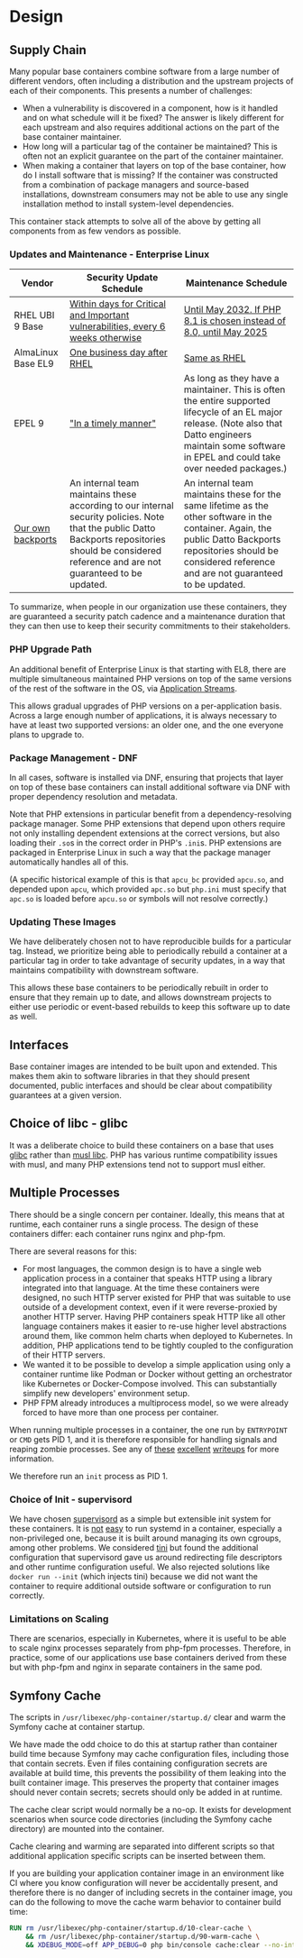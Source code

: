 # Design

## Supply Chain

Many popular base containers combine software from a large number of different vendors, often including a distribution and the upstream projects of each of their components. This presents a number of challenges:

* When a vulnerability is discovered in a component, how is it handled and on what schedule will it be fixed? The answer is likely different for each upstream and also requires additional actions on the part of the base container maintainer.
* How long will a particular tag of the container be maintained? This is often not an explicit guarantee on the part of the container maintainer.
* When making a container that layers on top of the base container, how do I install software that is missing? If the container was constructed from a combination of package managers and source-based installations, downstream consumers may not be able to use any single installation method to install system-level dependencies.

This container stack attempts to solve all of the above by getting all components from as few vendors as possible.

### Updates and Maintenance - Enterprise Linux

| Vendor | Security Update Schedule | Maintenance Schedule |
| - | - | - |
| RHEL UBI 9 Base | [Within days for Critical and Important vulnerabilities, every 6 weeks otherwise](https://access.redhat.com/articles/2208321) | [Until May 2032. If PHP 8.1 is chosen instead of 8.0, until May 2025](https://access.redhat.com/support/policy/updates/rhel-app-streams-life-cycle) |
| AlmaLinux Base EL9 | [One business day after RHEL](https://wiki.almalinux.org/Comparison.html) | [Same as RHEL](https://wiki.almalinux.org/Comparison.html) |
| EPEL 9 | ["In a timely manner"](https://fedoraproject.org/wiki/Category:Security_Team#Security_Response_2) | As long as they have a maintainer. This is often the entire supported lifecycle of an EL major release. (Note also that Datto engineers maintain some software in EPEL and could take over needed packages.) |
| [Our own backports](https://build.opensuse.org/project/subprojects/isv:Datto:Backports) | An internal team maintains these according to our internal security policies. Note that the public Datto Backports repositories should be considered reference and are not guaranteed to be updated. | An internal team maintains these for the same lifetime as the other software in the container. Again, the public Datto Backports repositories should be considered reference and are not guaranteed to be updated. |

To summarize, when people in our organization use these containers, they are guaranteed a security patch cadence and a maintenance duration that they can then use to keep their security commitments to their stakeholders.

### PHP Upgrade Path

An additional benefit of Enterprise Linux is that starting with EL8, there are multiple simultaneous maintained PHP versions on top of the same versions of the rest of the software in the OS, via [Application Streams](https://www.redhat.com/en/blog/introduction-appstreams-and-modules-red-hat-enterprise-linux).

This allows gradual upgrades of PHP versions on a per-application basis. Across a large enough number of applications, it is always necessary to have at least two supported versions: an older one, and the one everyone plans to upgrade to.

### Package Management - DNF

In all cases, software is installed via DNF, ensuring that projects that layer on top of these base containers can install additional software via DNF with proper dependency resolution and metadata.

Note that PHP extensions in particular benefit from a dependency-resolving package manager. Some PHP extensions that depend upon others require not only installing dependent extensions at the correct versions, but also loading their `.so`s in the correct order in PHP's `.ini`s. PHP extensions are packaged in Enterprise Linux in such a way that the package manager automatically handles all of this.

(A specific historical example of this is that `apcu_bc` provided `apcu.so`, and depended upon `apcu`, which provided `apc.so` but `php.ini` must specify that `apc.so` is loaded before `apcu.so` or symbols will not resolve correctly.)

### Updating These Images

We have deliberately chosen not to have reproducible builds for a particular tag. Instead, we prioritize being able to periodically rebuild a container at a particular tag in order to take advantage of security updates, in a way that maintains compatibility with downstream software.

This allows these base containers to be periodically rebuilt in order to ensure that they remain up to date, and allows downstream projects to either use periodic or event-based rebuilds to keep this software up to date as well.

## Interfaces

Base container images are intended to be built upon and extended. This makes them akin to software libraries in that they should present documented, public interfaces and should be clear about compatibility guarantees at a given version.

## Choice of libc - glibc

It was a deliberate choice to build these containers on a base that uses [glibc](https://www.gnu.org/software/libc/) rather than [musl libc](https://musl.libc.org/). PHP has various runtime compatibility issues with musl, and many PHP extensions tend not to support musl either.

## Multiple Processes

There should be a single concern per container. Ideally, this means that at runtime, each container runs a single process. The design of these containers differ: each container runs nginx and php-fpm.

There are several reasons for this:

* For most languages, the common design is to have a single web application process in a container that speaks HTTP using a library integrated into that language. At the time these containers were designed, no such HTTP server existed for PHP that was suitable to use outside of a development context, even if it were reverse-proxied by another HTTP server. Having PHP containers speak HTTP like all other language containers makes it easier to re-use higher level abstractions around them, like common helm charts when deployed to Kubernetes. In addition, PHP applications tend to be tightly coupled to the configuration of their HTTP servers.
* We wanted it to be possible to develop a simple application using only a container runtime like Podman or Docker without getting an orchestrator like Kubernetes or Docker-Compose involved. This can substantially simplify new developers' environment setup.
* PHP FPM already introduces a multiprocess model, so we were already forced to have more than one process per container.

When running multiple processes in a container, the one run by `ENTRYPOINT` or `CMD` gets PID 1, and it is therefore responsible for handling signals and reaping zombie processes. See any of [these](https://github.com/krallin/tini/issues/8#issuecomment-146135930) [excellent](https://blog.phusion.nl/2015/01/20/docker-and-the-pid-1-zombie-reaping-problem/) [writeups](https://github.com/docker-library/official-images#init) for more information.

We therefore run an `init` process as PID 1.

### Choice of Init - supervisord

We have chosen [supervisord](http://supervisord.org/) as a simple but extensible init system for these containers. It is [not](https://developers.redhat.com/blog/2016/09/13/running-systemd-in-a-non-privileged-container) [easy](https://developers.redhat.com/blog/2019/04/24/how-to-run-systemd-in-a-container) to run systemd in a container, especially a non-privileged one, because it is built around managing its own cgroups, among other problems. We considered [tini](https://github.com/krallin/tini) but found the additional configuration that supervisord gave us around redirecting file descriptors and other runtime configuration useful. We also rejected solutions like `docker run --init` (which injects tini) because we did not want the container to require additional outside software or configuration to run correctly.

### Limitations on Scaling

There are scenarios, especially in Kubernetes, where it is useful to be able to scale nginx processes separately from php-fpm processes. Therefore, in practice, some of our applications use base containers derived from these but with php-fpm and nginx in separate containers in the same pod.

## Symfony Cache

The scripts in `/usr/libexec/php-container/startup.d/` clear and warm the Symfony cache at container startup.

We have made the odd choice to do this at startup rather than container build time because Symfony may cache configuration files, including those that contain secrets. Even if files containing configuration secrets are available at build time, this prevents the possibility of them leaking into the built container image. This preserves the property that container images should never contain secrets; secrets should only be added in at runtime.

The cache clear script would normally be a no-op. It exists for development scenarios when source code directories (including the Symfony cache directory) are mounted into the container.

Cache clearing and warming are separated into different scripts so that additional application specific scripts can be inserted between them.

If you are building your application container image in an environment like CI where you know configuration will never be accidentally present, and therefore there is no danger of including secrets in the container image, you can do the following to move the cache warm behavior to container build time:

```dockerfile
RUN rm /usr/libexec/php-container/startup.d/10-clear-cache \
    && rm /usr/libexec/php-container/startup.d/90-warm-cache \
    && XDEBUG_MODE=off APP_DEBUG=0 php bin/console cache:clear --no-interaction
```

